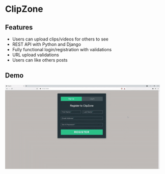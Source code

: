 # ClipZone

## Features
* Users can upload clips/videos for others to see
* REST API with Python and Django
* Fully functional login/registration with validations
* URL upload validations
* Users can like others posts

## Demo
![gif](/demo/projj.gif)

